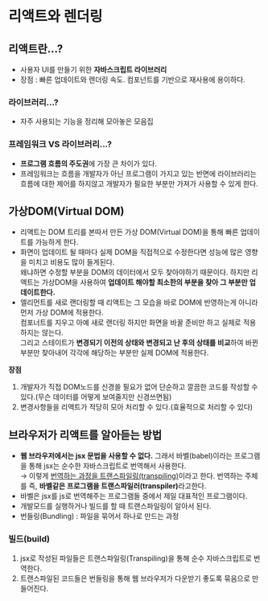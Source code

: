# 리액트와 렌더링

## 리액트란...?

- 사용자 UI를 만들기 위한 <b>자바스크립트 라이브러리</b>
- 장점 : 빠른 업데이트와 렌더링 속도. 컴포넌트를 기반으로 재사용에 용이하다.

### 라이브러리...?

- 자주 사용되는 기능을 정리해 모아놓은 모음집

### 프레임워크 VS 라이브러리...?

- <b>프로그램 흐름의 주도권</b>에 가장 큰 차이가 있다.
- 프레임워크는 흐름을 개발자가 아닌 프로그램이 가지고 있는 반면에 라이브러리는 흐름에 대한 제어를 하지않고 개발자가 필요한 부분만 가져가 사용할 수 있게 한다.

## 가상DOM(Virtual DOM)

- 리액트는 DOM 트리를 본따서 만든 가상 DOM(Virtual DOM)을 통해 빠른 업데이트를 가능하게 한다.
- 화면이 업데이트 될 때마다 실제 DOM을 직접적으로 수정한다면 성능에 많은 영향을 미치고 비용도 많이 들게된다.  
  왜냐하면 수정할 부분을 DOM의 데이터에서 모두 찾아야하기 때문이다. 하지만 리액트는 가상DOM을 사용하여 <b>업데이트 해야할 최소한의 부분을 찾아 그 부분만 업데이트한다.</b>
- 엘리먼트를 새로 랜더링할 때 리액트는 그 모습을 바로 DOM에 반영하는게 아니라 먼저 가상 DOM에 적용한다.  
  컴포너트를 지우고 아예 새로 랜더링 하지만 화면을 바꿀 준비만 하고 실제로 적용하지는 않는다.  
  그리고 스테이트가 <b>변경되기 이전의 상태와 변경되고 난 후의 상태를 비교</b>하여 바뀐 부분만 찾아내어 각각에 해당하는 부분만 실제 DOM에 적용한다.

<b>장점</b>

1. 개발자가 직접 DOM노드를 신경쓸 필요가 없어 단순하고 깔끔한 코드를 작성할 수 있다.(무슨 데이터를 어떻게 보여줄지만 신경쓰면됨)
2. 변경사항들을 리액트가 적당히 모아 처리할 수 있다.(효율적으로 처리할 수 있다)

## 브라우저가 리액트를 알아듣는 방법

- <b>웹 브라우저에서는 jsx 문법을 사용할 수 없다.</b> 그래서 바벨(babel)이라는 프로그램을 통해 jsx는 순수한 자바스크립트로 번역해서 사용한다.  
  &rarr; 이렇게 <u>번역하는 과정을 트랜스파일링(transpiling)</u>이라고 한다. 번역하는 주체를 즉, <b>바벨같은 프로그램을 트랜스파일러(transpiler)</b>라고한다.
- 바벨은 jsx를 js로 번역해주는 프로그램들 중에서 제일 대표적인 프로그램이다.
- 개발모드를 실행하거나 빌드를 할 때 트랜스파일링이 알아서 된다.
- 번들링(Bundling) : 파일을 묶어서 하나로 만드는 과정

### 빌드(build)

1. jsx로 작성된 파일들은 트랜스파일링(Transpiling)을 통해 순수 자바스크립트로 번역한다.
2. 트랜스파일된 코드들은 번들링을 통해 웹 브라우저가 다운받기 좋도록 묶음으로 만들어진다.
